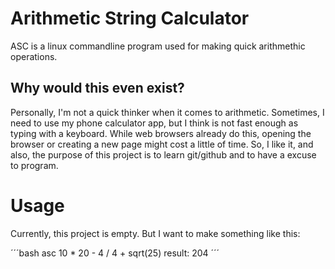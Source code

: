 # Arithmetic String Calculator

ASC is a linux commandline program used for making quick arithmethic operations.

## Why would this even exist?

Personally, I'm not a quick thinker when it comes to arithmetic. Sometimes, I need to use my phone calculator app, but I think is not fast enough as typing with a
keyboard. While web browsers already do this, opening the browser or creating a new page might cost a little of time. So, I like it, and also, the purpose of this
project is to learn git/github and to have a excuse to program.

# Usage

Currently, this project is empty. But I want to make something like this:

´´´bash
asc 10 * 20 - 4 / 4 + sqrt(25)
result: 204
´´´
